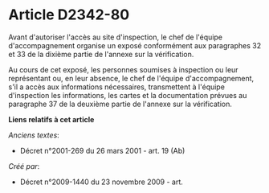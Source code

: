 # Article D2342-80

Avant d'autoriser l'accès au site d'inspection, le chef de l'équipe d'accompagnement organise un exposé conformément aux
paragraphes 32 et 33 de la dixième partie de l'annexe sur la vérification.

Au cours de cet exposé, les personnes soumises à inspection ou leur représentant ou, en leur absence, le chef de l'équipe
d'accompagnement, s'il a accès aux informations nécessaires, transmettent à l'équipe d'inspection les informations, les
cartes et la documentation prévues au paragraphe 37 de la deuxième partie de l'annexe sur la vérification.

**Liens relatifs à cet article**

_Anciens textes_:

  - Décret n°2001-269 du 26 mars 2001 - art. 19 (Ab)

_Créé par_:

  - Décret n°2009-1440 du 23 novembre 2009 - art.
